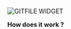 <!-- <p class="title has-text-centered mt-6 pt-6">
  How does it work ?
</p> -->

<div
  class="tile is-ancestor is--fullheight mt-6 pt-6"
  style="min-height: 600px">
  <!-- style="height: calc(100% - 55px)"> -->
  <div class="tile is-vertical is-6">
    <div class="tile is-parent">
      <article class="tile is-child notification has-background-white-ter px-2 py-2">
        <div 
          class="content is-hidden-mobile"
          style="
            width: 100%;
            height: 100%;
            background-image: url('https://raw.githubusercontent.com/multi-coop/vizboard-website-content/main/images/screenshots/gitfile-csv-preview-01.png');
            background-size: cover;
            background-repeat: no-repeat;
            background-position: 0% 0%;">
        </div>
        <img
          class="is-hidden-tablet "
          src="https://raw.githubusercontent.com/multi-coop/vizboard-website-content/main/images/screenshots/gitfile-csv-preview-01.png"
          alt="GITFILE WIDGET"/>
      </article>
    </div>
  </div>
  <div class="tile is-vertical is-6">
    <div class="tile is-parent">
      <article class="tile is-child notification is-light">
        <p class="title">
          <b>How does it work ?</b> 
        </p>
      </article>
    </div>
    <div class="tile is-parent">
      <article class="tile is-child notification is-white py-2">
        <p class="subtitle">
          <span class="icon is-small mr-3">
            <i class="mdi mdi-share-variant"></i>
          </span>
          <b>Share your data</b> hosted on Github, Gitlab, Mediawiki...
        </p>
      </article>
    </div>
    <div class="tile is-parent">
      <article class="tile is-child notification is-white py-2">
        <p class="subtitle">
          <span class="icon is-small mr-3">
            <i class="mdi mdi-pencil"></i>
          </span>
          Edit and <b>update</b> your data in a few clicks
        </p>
      </article>
    </div>
    <div class="tile is-parent">
      <article class="tile is-child notification is-white py-2">
        <p class="subtitle">
          <span class="icon is-small mr-3">
            <i class="mdi mdi-account-group"></i>
          </span>
         Allow your <b>community</b> to <b>contribute</b> improving your data
        </p>
      </article>
    </div>
    <div class="tile is-parent">
      <article class="tile is-child notification is-white py-2">
        <p class="subtitle">
          <span class="icon is-small mr-3">
            <i class="mdi mdi-table"></i>
          </span>
          <b>Visualize</b> your data as a table or cards list (dataviz soon !)
        </p>
      </article>
    </div>
    <div class="tile is-parent">
      <article class="tile is-child notification is-white py-2">
        <p class="subtitle">
          <span class="icon is-small mr-3">
            <i class="mdi mdi-content-copy"></i>
          </span>
          <b>Copy-paste</b> the widgets <b>to any website</b> in a few clicks
        </p>
      </article>
    </div>
    <div class="tile is-parent">
      <article class="tile is-child notification is-white py-2">
        <p class="subtitle">
          <span class="icon is-small mr-3">
            <i class="mdi mdi-currency-usd-off"></i>
          </span>
          All of it <b>100% free</b>, without subscription, no need to rent a server... 
          It's a <b>free software</b> !
        </p>
      </article>
    </div>
  </div>
</div>

